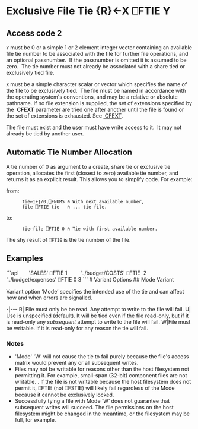 <!-- Hidden search keywords -->
<div style="display: none;">
  ⎕FTIE FTIE
</div>






<h1 class="heading"><span class="name">Exclusive File Tie</span> <span class="command">{R}←X ⎕FTIE Y</span></h1>


## Access code 2


`Y` must be 0 or a simple 1 or 2 element integer vector containing an available file tie number to be associated with the file for further file operations, and an optional passnumber.  If the passnumber is omitted it is assumed to be zero.  The tie number must not already be associated with a share tied or exclusively tied file.


`X` must be a simple character scalar or vector which specifies the name of the file to be exclusively tied.  The file must be named in accordance with the operating system's conventions, and may be a relative or absolute pathname. If no file extension is supplied, the set of extensions specified by the  **CFEXT** parameter are tried one after another until the file is found or the set of extensions is exhausted. See [ CFEXT](../../../windows-installation-and-configuration-guide/configuration-parameters/configuration-parameters).


The file must exist and  the user must have write access to it.  It may not already be tied by another user.



## Automatic Tie Number Allocation


A tie number of 0 as argument to a create, share tie or exclusive tie operation, allocates the first (closest to zero) available tie number, and returns it as an explicit result. This allows you to simplify code. For example:


from:
```apl
      tie←1+⌈/0,⎕FNUMS ⍝ With next available number,
      file ⎕FTIE tie   ⍝ ... tie file.
```


to:
```apl
      tie←file ⎕FTIE 0 ⍝ Tie with first available number.
```



The shy result of `⎕FTIE` is the tie number of the file.

<h2 class="example">Examples</h2>
```apl
      'SALES' ⎕FTIE 1
 
      '../budget/COSTS' ⎕FTIE  2
 
      '../budget/expenses' ⎕FTIE 0
3
```
# Variant Options
## Mode Variant

Variant option ‘Mode’ specifies the intended use of the tie and can affect how and when errors are signalled.

-|---
R| File must only be be read. Any attempt to write to the file will fail.
U| Use is unspecified (default). It will be tied even if the file read-only, but if it is read-only any *subsequent* attempt to write to the file will fail. 
W|File must be writable. If it is read-only for any reason the tie will fail.

### Notes

* 'Mode' 'W' will not cause the tie to fail purely because the file's access matrix would prevent any or all subsequent writes.
* Files may not be writable for reasons other than the host filesystem not permitting it. For example, small-span (32-bit) component files are not writable.
. If the file is not writable because the host filesystem does not permit it, ⎕FTIE (not ⎕FSTIE) will likely fail regardless of the Mode because it cannot be exclusively locked.
* Successfully tying a file with Mode ‘W’ does not guarantee that subsequent writes will succeed. The file permissions on the host filesystem might be changed in the meantime, or the filesystem may be full, for example.